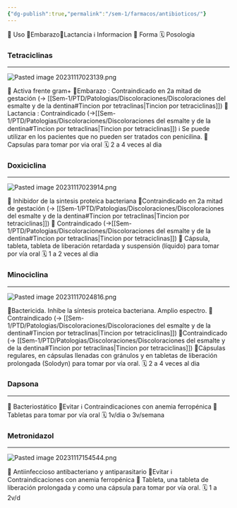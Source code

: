```yaml
---
{"dg-publish":true,"permalink":"/sem-1/farmacos/antibioticos/"}
---
```


🎯 Uso 🤰Embarazo🥛Lactancia ℹ️ Informacion 💊 Forma 🗓️ Posologia
### Tetraciclinas
---

![Pasted image 20231117023139.png](/img/user/Sem-1/Cirugia%20Bucal%20I/Medias/Pasted%20image%2020231117023139.png)

🎯 Activa frente gram+ 
🤰Embarazo : Contraindicado en 2a mitad de gestación (→ [[Sem-1/PTD/Patologias/Discoloraciones/Discoloraciones del esmalte y de la dentina#Tincion por tetraclinas\|Tincion por tetraciclinas]])
🥛Lactancia : Contraindicado (→[[Sem-1/PTD/Patologias/Discoloraciones/Discoloraciones del esmalte y de la dentina#Tincion por tetraclinas\|Tincion por tetraciclinas]])
ℹ️ Se puede utilizar en los pacientes que no pueden ser tratados con penicilina.
💊 Capsulas para tomar por via oral
🗓️ 2 a 4 veces al dia

### Doxiciclina
---

![Pasted image 20231117023914.png](/img/user/Sem-1/Cirugia%20Bucal%20I/Medias/Pasted%20image%2020231117023914.png)

🎯 Inhibidor de la sintesis proteica bacteriana
🤰Contraindicado en 2a mitad de gestación (→ [[Sem-1/PTD/Patologias/Discoloraciones/Discoloraciones del esmalte y de la dentina#Tincion por tetraclinas\|Tincion por tetraciclinas]])
🥛 Contraindicado (→[[Sem-1/PTD/Patologias/Discoloraciones/Discoloraciones del esmalte y de la dentina#Tincion por tetraclinas\|Tincion por tetraciclinas]])
💊 Cápsula, tableta, tableta de liberación retardada y suspensión (líquido) para tomar por vía oral
🗓️ 1 a 2 veces al dia

### Minociclina
---

![Pasted image 20231117024816.png](/img/user/Sem-1/Cirugia%20Bucal%20I/Medias/Pasted%20image%2020231117024816.png)

🎯Bactericida. Inhibe la síntesis proteica bacteriana. Amplio espectro.
🤰Contraindicado (→ [[Sem-1/PTD/Patologias/Discoloraciones/Discoloraciones del esmalte y de la dentina#Tincion por tetraclinas\|Tincion por tetraciclinas]])
🥛Contraindicado (→ [[Sem-1/PTD/Patologias/Discoloraciones/Discoloraciones del esmalte y de la dentina#Tincion por tetraclinas\|Tincion por tetraciclinas]])
💊Cápsulas regulares, en cápsulas llenadas con gránulos y en tabletas de liberación prolongada (Solodyn) para tomar por vía oral.
🗓️ 2 a 4 veces al dia 


### Dapsona
---
🎯 Bacteriostático
🥛Evitar
ℹ️ Contraindicaciones con anemia ferropénica
💊 Tabletas para tomar por vía oral
🗓️ 1v/dia o 3v/semana


### Metronidazol
---
![Pasted image 20231117154544.png](/img/user/Sem-1/Cirugia%20Bucal%20I/Medias/Pasted%20image%2020231117154544.png)

🎯 Antiinfeccioso antibacteriano y antiparasitario
🥛Evitar
ℹ️ Contraindicaciones con anemia ferropénica
💊 Tableta, una tableta de liberación prolongada y como una cápsula para tomar por vía oral.
🗓️ 1 a 2v/d